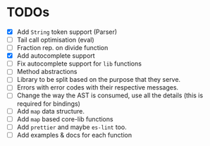# TODOs

- [x] Add `String` token support (Parser)
- [ ] Tail call optimisation (eval)
- [ ] Fraction rep. on divide function
- [x] Add autocomplete support
- [ ] Fix autocomplete support for `lib` functions
- [ ] Method abstractions
- [ ] Library to be split based on the purpose that they serve.
- [ ] Errors with error codes with their respective messages.
- [ ] Change the way the AST is consumed, use all the details (this is required for bindings)
- [ ] Add `map` data structure.
- [ ] Add `map` based core-lib functions
- [ ] Add `prettier` and maybe `es-lint` too.
- [ ] Add examples & docs for each function
